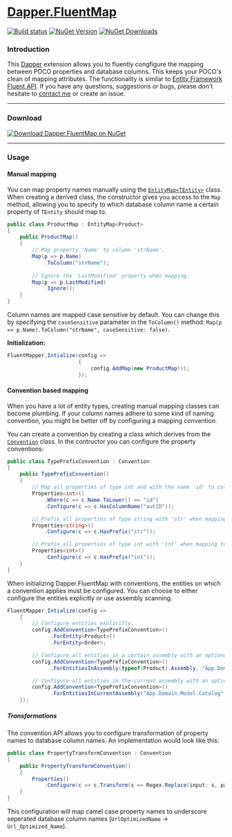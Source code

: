 [Dapper.FluentMap](http://henkmollema.github.io/Dapper-FluentMap)
================

[![Build status](http://img.shields.io/appveyor/ci/henkmollema/dapper-fluentmap.svg?style=flat "AppVeyor build status")](https://ci.appveyor.com/project/henkmollema/dapper-fluentmap)   [![NuGet Version](http://img.shields.io/nuget/v/Dapper.FluentMap.svg?style=flat)](https://www.nuget.org/packages/Dapper.FluentMap/ "NuGet version")   [![NuGet Downloads](http://img.shields.io/nuget/dt/Dapper.FluentMap.svg?style=flat)](https://www.nuget.org/packages/Dapper.FluentMap/)

### Introduction

This [Dapper](https://github.com/SamSaffron/dapper-dot-net/) extension allows you to fluently congfigure the mapping between POCO properties and database columns. This keeps your POCO's clean of mapping attributes. The functionality is similar to [Entity Framework Fluent API](http://msdn.microsoft.com/nl-nl/data/jj591617.aspx). If you have any questions, suggestions or bugs, please don't hesitate to [contact me](mailto:henkmollema@gmail.com) or create an issue.

<hr>

### Download
[![Download Dapper.FluentMap on NuGet](http://i.imgur.com/Rs483do.png "Download Dapper.FluentMap on NuGet")](https://www.nuget.org/packages/Dapper.FluentMap)

<hr>

### Usage
#### Manual mapping
You can map property names manually using the [`EntityMap<TEntity>`](https://github.com/HenkMollema/Dapper-FluentMap/blob/master/src/Dapper.FluentMap/Mapping/EntityMap.cs) class. When creating a derived class, the constructor gives you access to the `Map` method, allowing you to specify to which database column name a certain property of `TEntity` should map to.
```csharp
public class ProductMap : EntityMap<Product>
{
	public ProductMap()
	{
		// Map property 'Name' to column 'strName'.
		Map(p => p.Name)
			.ToColumn("strName");
			
		// Ignore the 'LastModified' property when mapping.
		Map(p => p.LastModified)
			.Ignore();
	}
}
```

Column names are mapped case sensitive by default. You can change this by specifying the `caseSensitive` parameter in the `ToColumn()` method: `Map(p => p.Name).ToColumn("strName", caseSensitive: false)`.

**Initialization:**
```csharp
FluentMapper.Intialize(config =>
					   {
						   config.AddMap(new ProductMap());
					   });
```

#### Convention based mapping
When you have a lot of entity types, creating manual mapping classes can become plumbing. If your column names adhere to some kind of naming convention, you might be better off by configuring a mapping convention.

You can create a convention by creating a class which derives from the [`Convention`](https://github.com/HenkMollema/Dapper-FluentMap/blob/master/src/Dapper.FluentMap/Conventions/Convention.cs) class. In the contructor you can configure the property conventions:
```csharp
public class TypePrefixConvention : Convention
{
    public TypePrefixConvention()
    {
        // Map all properties of type int and with the name 'id' to column 'autID'.
        Properties<int>()
            .Where(c => c.Name.ToLower() == "id")
            .Configure(c => c.HasColumnName("autID"));

        // Prefix all properties of type string with 'str' when mapping to column names.
        Properties<string>()
            .Configure(c => c.HasPrefix("str"));

        // Prefix all properties of type int with 'int' when mapping to column names.
        Properties<int>()
            .Configure(c => c.HasPrefix("int"));
    }
}
```

When initializing Dapper.FluentMap with conventions, the entities on which a convention applies must be configured. You can choose to either configure the entities explicitly or use assembly scanning.

```csharp
FluentMapper.Intialize(config =>
    {
        // Configure entities explicitly.
        config.AddConvention<TypePrefixConvention>()
              .ForEntity<Product>()
              .ForEntity<Order>;

        // Configure all entities in a certain assembly with an optional namespaces filter.
        config.AddConvention<TypePrefixConvention>()
              .ForEntitiesInAssembly(typeof(Product).Assembly, "App.Domain.Model");

        // Configure all entities in the current assembly with an optional namespaces filter.
        config.AddConvention<TypePrefixConvention>()
              .ForEntitiesInCurrentAssembly("App.Domain.Model.Catalog", "App.Domain.Model.Order");
    });
```

##### Transformations
The convention API allows you to configure transformation of property names to database column names. An implementation would look like this:
```csharp
public class PropertyTransformConvention : Convention
{
    public PropertyTransformConvention()
    {
        Properties()
            .Configure(c => c.Transform(s => Regex.Replace(input: s, pattern: "([A-Z])([A-Z][a-z])|([a-z0-9])([A-Z])", replacement: "$1$3_$2$4")));
    }
}
```

This configuration will map camel case property names to underscore seperated database column names (`UrlOptimizedName` -> `Url_Optimized_Name`).
